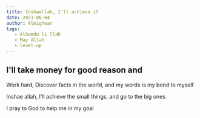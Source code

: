 ```yaml
---
title: Inshaellah, I'll achieve it
date: 2023-06-04
author: Almighwar
tags: 
   - Alhamdu li llah
   - May Allah
   - level-up
---
```


## I'll take money for good reason and 

Work hard, Discover facts in the world, and my words is my bond to myself

Inshae allah, I'll achieve the small things, and go to the  big ones

I pray to God to help me in my goal

<p style="display:none;">[7 figures](https://mike-s-site-278f.thinkific.com/courses/openagency)</p>
